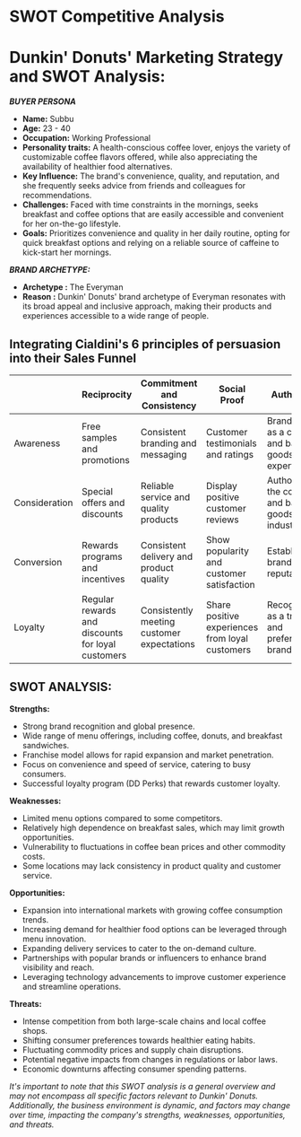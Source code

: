 # SWOT Competitive Analysis

















# Dunkin' Donuts' Marketing Strategy and SWOT Analysis: 
 
 **_BUYER PERSONA_**
 - **Name:** Subbu
 - **Age:** 23 - 40 
 - **Occupation:** Working Professional 
 - **Personality traits:** A health-conscious coffee lover, enjoys the variety of customizable coffee flavors offered, while also appreciating the availability of healthier food alternatives.
 - **Key Influence:**  The brand's convenience, quality, and reputation, and she frequently seeks advice from friends and colleagues for recommendations.
 - **Challenges:** Faced with time constraints in the mornings, seeks breakfast and coffee options that are easily accessible and convenient for her on-the-go lifestyle.
 - **Goals:** Prioritizes convenience and quality in her daily routine, opting for quick breakfast options and relying on a reliable source of caffeine to kick-start her mornings.

**_BRAND ARCHETYPE:_**

 - **Archetype :** The Everyman
 - **Reason :** Dunkin' Donuts' brand archetype of Everyman resonates with its broad appeal and inclusive approach, making their products and experiences accessible to a wide range of people.



## Integrating Cialdini's 6 principles of persuasion into their Sales Funnel

|   | Reciprocity | Commitment and Consistency | Social Proof | Authority | Liking | Scarcity |
|---|-------------|---------------------------|--------------|----------|--------|----------|
| Awareness | Free samples and promotions | Consistent branding and messaging | Customer testimonials and ratings | Branding as a coffee and baked goods expert | Engaging social media content | Limited-time offers and seasonal products |
| Consideration | Special offers and discounts | Reliable service and quality products | Display positive customer reviews | Authority in the coffee and baked goods industry | Connection through personalized interactions | Exclusive promotions with limited availability |
| Conversion | Rewards programs and incentives | Consistent delivery and product quality | Show popularity and customer satisfaction | Established brand reputation | Likable branding and customer experiences | Limited-time deals and promotions |
| Loyalty | Regular rewards and discounts for loyal customers | Consistently meeting customer expectations | Share positive experiences from loyal customers | Recognized as a trusted and preferred brand | Foster emotional connections with customers | Exclusive offers and benefits for loyalty program members |


## SWOT ANALYSIS: 

**Strengths:**
 - Strong brand recognition and global presence.
 - Wide range of menu offerings, including coffee, donuts, and breakfast sandwiches.
 - Franchise model allows for rapid expansion and market penetration.
 - Focus on convenience and speed of service, catering to busy consumers.
 - Successful loyalty program (DD Perks) that rewards customer loyalty.

**Weaknesses:**
 - Limited menu options compared to some competitors.
 - Relatively high dependence on breakfast sales, which may limit growth opportunities.
 - Vulnerability to fluctuations in coffee bean prices and other commodity costs.
 - Some locations may lack consistency in product quality and customer service.

**Opportunities:**
 - Expansion into international markets with growing coffee consumption trends.
 - Increasing demand for healthier food options can be leveraged through menu innovation.
 - Expanding delivery services to cater to the on-demand culture.
 - Partnerships with popular brands or influencers to enhance brand visibility and reach.
 - Leveraging technology advancements to improve customer experience and streamline operations.

**Threats:**
 - Intense competition from both large-scale chains and local coffee shops.
 - Shifting consumer preferences towards healthier eating habits.
 - Fluctuating commodity prices and supply chain disruptions.
 - Potential negative impacts from changes in regulations or labor laws.
 - Economic downturns affecting consumer spending patterns.

_It's important to note that this SWOT analysis is a general overview and may not encompass all specific factors relevant to Dunkin' Donuts. Additionally, the business environment is dynamic, and factors may change over time, impacting the company's strengths, weaknesses, opportunities, and threats._